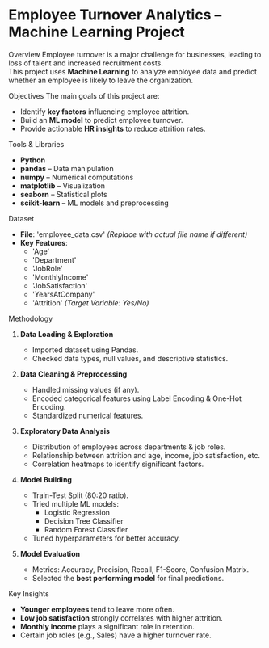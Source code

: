 # Employee Turnover Analytics – Machine Learning Project

 Overview
Employee turnover is a major challenge for businesses, leading to loss of talent and increased recruitment costs.  
This project uses **Machine Learning** to analyze employee data and predict whether an employee is likely to leave the organization.

 Objectives
The main goals of this project are:
- Identify **key factors** influencing employee attrition.
- Build an **ML model** to predict employee turnover.
- Provide actionable **HR insights** to reduce attrition rates.

 Tools & Libraries
- **Python**
- **pandas** – Data manipulation
- **numpy** – Numerical computations
- **matplotlib** – Visualization
- **seaborn** – Statistical plots
- **scikit-learn** – ML models and preprocessing

 Dataset
- **File**: 'employee_data.csv' *(Replace with actual file name if different)*
- **Key Features**:
  - 'Age'
  - 'Department'
  - 'JobRole'
  - 'MonthlyIncome'
  - 'JobSatisfaction'
  - 'YearsAtCompany'
  - 'Attrition' *(Target Variable: Yes/No)*

 Methodology
1. **Data Loading & Exploration**
   - Imported dataset using Pandas.
   - Checked data types, null values, and descriptive statistics.

2. **Data Cleaning & Preprocessing**
   - Handled missing values (if any).
   - Encoded categorical features using Label Encoding & One-Hot Encoding.
   - Standardized numerical features.

3. **Exploratory Data Analysis**
   - Distribution of employees across departments & job roles.
   - Relationship between attrition and age, income, job satisfaction, etc.
   - Correlation heatmaps to identify significant factors.

4. **Model Building**
   - Train-Test Split (80:20 ratio).
   - Tried multiple ML models:
     - Logistic Regression
     - Decision Tree Classifier
     - Random Forest Classifier
   - Tuned hyperparameters for better accuracy.

5. **Model Evaluation**
   - Metrics: Accuracy, Precision, Recall, F1-Score, Confusion Matrix.
   - Selected the **best performing model** for final predictions.

 Key Insights
- **Younger employees** tend to leave more often.
- **Low job satisfaction** strongly correlates with higher attrition.
- **Monthly income** plays a significant role in retention.
- Certain job roles (e.g., Sales) have a higher turnover rate.

